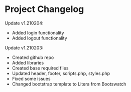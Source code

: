 # Project Changelog
 Update v1.210204:
 <ul>
 	<li>Added login functionality</li>
 	<li>Added logout functionality</li>
 </ul>

 Update v1.210203:
 <ul>
 	<li>Created github repo</li>
 	<li>Added libraries</li>
 	<li>Created base required files</li>
 	<li>Updated header, footer, scripts.php, styles.php</li>
 	<li>Fixed some issues</li>
 	<li>Changed bootstrap template to Litera from Bootswatch</li>
 </ul>
